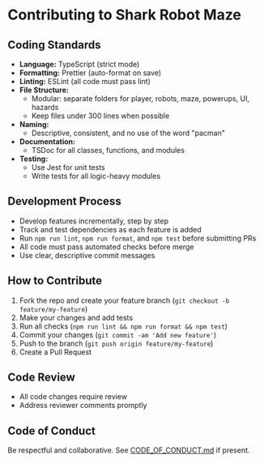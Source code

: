 # Contributing to Shark Robot Maze

## Coding Standards
- **Language:** TypeScript (strict mode)
- **Formatting:** Prettier (auto-format on save)
- **Linting:** ESLint (all code must pass lint)
- **File Structure:**
  - Modular: separate folders for player, robots, maze, powerups, UI, hazards
  - Keep files under 300 lines when possible
- **Naming:**
  - Descriptive, consistent, and no use of the word "pacman"
- **Documentation:**
  - TSDoc for all classes, functions, and modules
- **Testing:**
  - Use Jest for unit tests
  - Write tests for all logic-heavy modules

## Development Process
- Develop features incrementally, step by step
- Track and test dependencies as each feature is added
- Run `npm run lint`, `npm run format`, and `npm test` before submitting PRs
- All code must pass automated checks before merge
- Use clear, descriptive commit messages

## How to Contribute
1. Fork the repo and create your feature branch (`git checkout -b feature/my-feature`)
2. Make your changes and add tests
3. Run all checks (`npm run lint && npm run format && npm test`)
4. Commit your changes (`git commit -am 'Add new feature'`)
5. Push to the branch (`git push origin feature/my-feature`)
6. Create a Pull Request

## Code Review
- All code changes require review
- Address reviewer comments promptly

## Code of Conduct
Be respectful and collaborative. See [CODE_OF_CONDUCT.md](CODE_OF_CONDUCT.md) if present.
